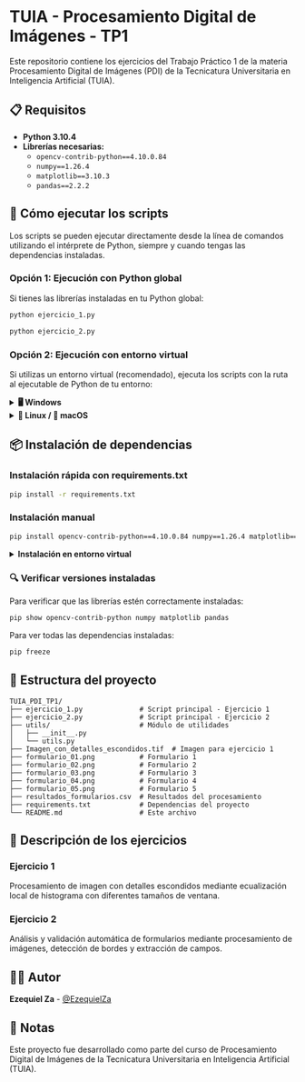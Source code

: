# TUIA - Procesamiento Digital de Imágenes - TP1

Este repositorio contiene los ejercicios del Trabajo Práctico 1 de la materia Procesamiento Digital de Imágenes (PDI) de la Tecnicatura Universitaria en Inteligencia Artificial (TUIA).

## 📋 Requisitos

- **Python 3.10.4**
- **Librerías necesarias:**
  - `opencv-contrib-python==4.10.0.84`
  - `numpy==1.26.4`
  - `matplotlib==3.10.3`
  - `pandas==2.2.2`

## 🚀 Cómo ejecutar los scripts

Los scripts se pueden ejecutar directamente desde la línea de comandos utilizando el intérprete de Python, siempre y cuando tengas las dependencias instaladas.

### Opción 1: Ejecución con Python global

Si tienes las librerías instaladas en tu Python global:

```bash
python ejercicio_1.py
```

```bash
python ejercicio_2.py
```

### Opción 2: Ejecución con entorno virtual

Si utilizas un entorno virtual (recomendado), ejecuta los scripts con la ruta al ejecutable de Python de tu entorno:

<details>
<summary><b>🖥️ Windows</b></summary>

```bash
# Sintaxis general
ruta\al\entorno\Scripts\python.exe ejercicio_1.py
ruta\al\entorno\Scripts\python.exe ejercicio_2.py
```

```bash
# Ejemplo con entorno llamado "venv"
.\venv\Scripts\python.exe ejercicio_1.py
.\venv\Scripts\python.exe ejercicio_2.py
```

</details>

<details>
<summary><b>🐧 Linux / 🍎 macOS</b></summary>

```bash
# Sintaxis general
ruta/al/entorno/bin/python ejercicio_1.py
ruta/al/entorno/bin/python ejercicio_2.py
```

```bash
# Ejemplo con entorno llamado "venv"
./venv/bin/python ejercicio_1.py
./venv/bin/python ejercicio_2.py
```

</details>

## 📦 Instalación de dependencias

### Instalación rápida con requirements.txt

```bash
pip install -r requirements.txt
```

### Instalación manual

```bash
pip install opencv-contrib-python==4.10.0.84 numpy==1.26.4 matplotlib==3.10.3 pandas==2.2.2
```

<details>
<summary><b>Instalación en entorno virtual</b></summary>

**Windows:**
```bash
ruta\al\entorno\Scripts\pip.exe install -r requirements.txt
```

**Linux/macOS:**
```bash
ruta/al/entorno/bin/pip install -r requirements.txt
```

</details>

### 🔍 Verificar versiones instaladas

Para verificar que las librerías estén correctamente instaladas:

```bash
pip show opencv-contrib-python numpy matplotlib pandas
```

Para ver todas las dependencias instaladas:

```bash
pip freeze
```

## 📂 Estructura del proyecto

```
TUIA_PDI_TP1/
├── ejercicio_1.py              # Script principal - Ejercicio 1
├── ejercicio_2.py              # Script principal - Ejercicio 2
├── utils/                      # Módulo de utilidades
│   ├── __init__.py
│   └── utils.py
├── Imagen_con_detalles_escondidos.tif  # Imagen para ejercicio 1
├── formulario_01.png           # Formulario 1
├── formulario_02.png           # Formulario 2
├── formulario_03.png           # Formulario 3
├── formulario_04.png           # Formulario 4
├── formulario_05.png           # Formulario 5
├── resultados_formularios.csv  # Resultados del procesamiento
├── requirements.txt            # Dependencias del proyecto
└── README.md                   # Este archivo
```

## 📝 Descripción de los ejercicios

### Ejercicio 1
Procesamiento de imagen con detalles escondidos mediante ecualización local de histograma con diferentes tamaños de ventana.

### Ejercicio 2
Análisis y validación automática de formularios mediante procesamiento de imágenes, detección de bordes y extracción de campos.

## 👨‍💻 Autor

**Ezequiel Za** - [@EzequielZa](https://github.com/EzequielZa)

## 📝 Notas

Este proyecto fue desarrollado como parte del curso de Procesamiento Digital de Imágenes de la Tecnicatura Universitaria en Inteligencia Artificial (TUIA).